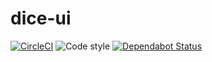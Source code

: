 # dice-ui

[![CircleCI](https://img.shields.io/circleci/project/github/pablorguez/dice-ui/canary.svg)](https://circleci.com/gh/pablorguez/dice-ui/tree/canary)
![Code style](https://img.shields.io/badge/code_style-prettier-ff69b4.svg)
[![Dependabot Status](https://api.dependabot.com/badges/status?host=github&repo=pablorguez/dice-ui)](https://dependabot.com)
